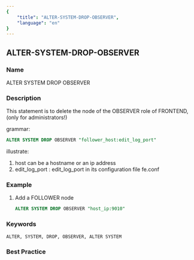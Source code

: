 ```yaml
---
{
    "title": "ALTER-SYSTEM-DROP-OBSERVER",
    "language": "en"
}
---
```


<!--
Licensed to the Apache Software Foundation (ASF) under one
or more contributor license agreements.  See the NOTICE file
distributed with this work for additional information
regarding copyright ownership.  The ASF licenses this file
to you under the Apache License, Version 2.0 (the
"License"); you may not use this file except in compliance
with the License.  You may obtain a copy of the License at

  http://www.apache.org/licenses/LICENSE-2.0

Unless required by applicable law or agreed to in writing,
software distributed under the License is distributed on an
"AS IS" BASIS, WITHOUT WARRANTIES OR CONDITIONS OF ANY
KIND, either express or implied.  See the License for the
specific language governing permissions and limitations
under the License.
-->

## ALTER-SYSTEM-DROP-OBSERVER

### Name

ALTER SYSTEM DROP OBSERVER

### Description

This statement is to delete the node of the OBSERVER role of FRONTEND, (only for administrators!)

grammar:

```sql
ALTER SYSTEM DROP OBSERVER "follower_host:edit_log_port"
````

illustrate:

1. host can be a hostname or an ip address
2. edit_log_port : edit_log_port in its configuration file fe.conf

### Example

1. Add a FOLLOWER node

    ```sql
    ALTER SYSTEM DROP OBSERVER "host_ip:9010"
    ````

### Keywords

    ALTER, SYSTEM, DROP, OBSERVER, ALTER SYSTEM

### Best Practice

